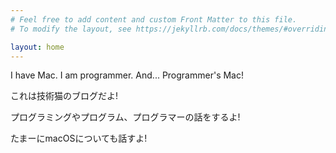 ```yaml
---
# Feel free to add content and custom Front Matter to this file.
# To modify the layout, see https://jekyllrb.com/docs/themes/#overriding-theme-defaults

layout: home
---
```

I have Mac.
I am programmer.
And...
Programmer's Mac!

これは技術猫のブログだよ!

プログラミングやプログラム、プログラマーの話をするよ!

たまーにmacOSについても話すよ!